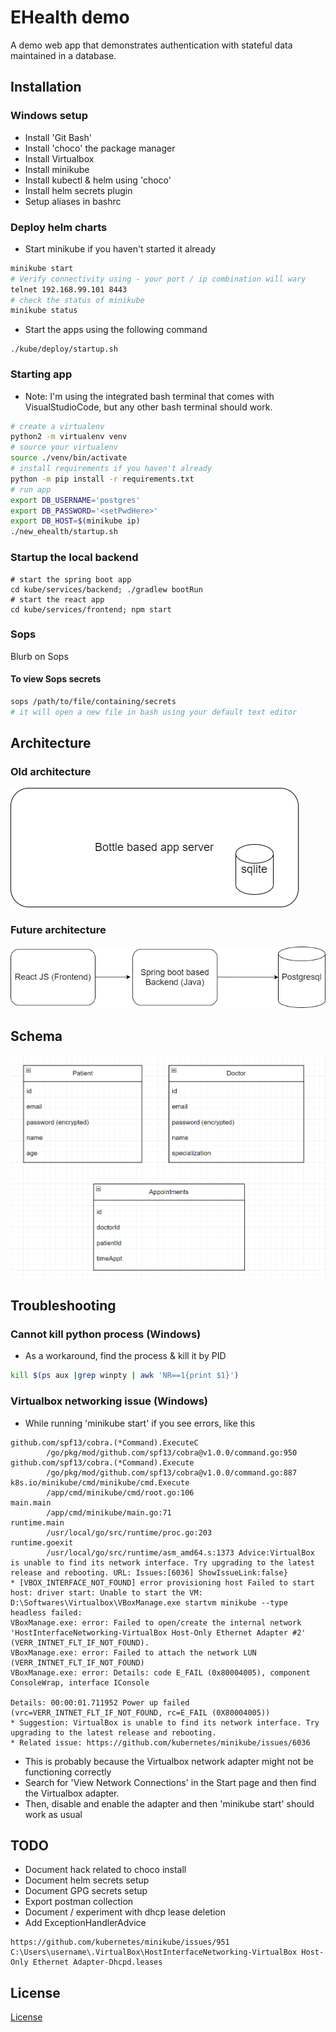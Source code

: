 # EHealth demo

A demo web app that demonstrates authentication with stateful data maintained in a database.

## Installation
### Windows setup
* Install 'Git Bash'
* Install 'choco' the package manager
* Install Virtualbox
* Install minikube
* Install kubectl & helm using 'choco'
* Install helm secrets plugin
* Setup aliases in bashrc

### Deploy helm charts
* Start minikube if you haven't started it already
```bash
minikube start
# Verify connectivity using - your port / ip combination will wary
telnet 192.168.99.101 8443
# check the status of minikube
minikube status
```
* Start the apps using the following command
```
./kube/deploy/startup.sh
```

### Starting app
* Note: I'm using the integrated bash terminal that comes with VisualStudioCode, but any other bash terminal should work.
```bash
# create a virtualenv
python2 -m virtualenv venv
# source your virtualenv
source ./venv/bin/activate
# install requirements if you haven't already
python -m pip install -r requirements.txt
# run app
export DB_USERNAME='postgres'
export DB_PASSWORD='<setPwdHere>'
export DB_HOST=$(minikube ip)
./new_ehealth/startup.sh
```

### Startup the local backend
```
# start the spring boot app
cd kube/services/backend; ./gradlew bootRun
# start the react app
cd kube/services/frontend; npm start
```

### Sops
Blurb on Sops

#### To view Sops secrets
```bash
sops /path/to/file/containing/secrets
# it will open a new file in bash using your default text editor
```

## Architecture
### Old architecture
![Architecture Old](readme/architecture-current.png)

### Future architecture
![Architecture Goal](readme/architecture.png)

## Schema
![Schema](readme/schema.png)

## Troubleshooting
### Cannot kill python process (Windows)
* As a workaround, find the process & kill it by PID
```bash
kill $(ps aux |grep winpty | awk 'NR==1{print $1}')
```

### Virtualbox networking issue (Windows)
* While running 'minikube start' if you see errors, like this
```
github.com/spf13/cobra.(*Command).ExecuteC
        /go/pkg/mod/github.com/spf13/cobra@v1.0.0/command.go:950
github.com/spf13/cobra.(*Command).Execute
        /go/pkg/mod/github.com/spf13/cobra@v1.0.0/command.go:887
k8s.io/minikube/cmd/minikube/cmd.Execute
        /app/cmd/minikube/cmd/root.go:106
main.main
        /app/cmd/minikube/main.go:71
runtime.main
        /usr/local/go/src/runtime/proc.go:203
runtime.goexit
        /usr/local/go/src/runtime/asm_amd64.s:1373 Advice:VirtualBox is unable to find its network interface. Try upgrading to the latest release and rebooting. URL: Issues:[6036] ShowIssueLink:false}
* [VBOX_INTERFACE_NOT_FOUND] error provisioning host Failed to start host: driver start: Unable to start the VM: D:\Softwares\Virtualbox\VBoxManage.exe startvm minikube --type headless failed:
VBoxManage.exe: error: Failed to open/create the internal network 'HostInterfaceNetworking-VirtualBox Host-Only Ethernet Adapter #2' (VERR_INTNET_FLT_IF_NOT_FOUND).
VBoxManage.exe: error: Failed to attach the network LUN (VERR_INTNET_FLT_IF_NOT_FOUND)
VBoxManage.exe: error: Details: code E_FAIL (0x80004005), component ConsoleWrap, interface IConsole

Details: 00:00:01.711952 Power up failed (vrc=VERR_INTNET_FLT_IF_NOT_FOUND, rc=E_FAIL (0X80004005))
* Suggestion: VirtualBox is unable to find its network interface. Try upgrading to the latest release and rebooting.
* Related issue: https://github.com/kubernetes/minikube/issues/6036
```
* This is probably because the Virtualbox network adapter might not be functioning correctly
* Search for 'View Network Connections' in the Start page and then find the Virtualbox adapter.
* Then, disable and enable the adapter and then 'minikube start' should work as usual

## TODO
* Document hack related to choco install
* Document helm secrets setup
* Document GPG secrets setup
* Export postman collection
* Document / experiment with dhcp lease deletion
* Add ExceptionHandlerAdvice
```
https://github.com/kubernetes/minikube/issues/951
C:\Users\username\.VirtualBox\HostInterfaceNetworking-VirtualBox Host-Only Ethernet Adapter-Dhcpd.leases
```

## License
[License](license.txt)